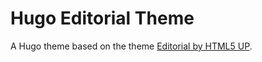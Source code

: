 # Hugo Editorial Theme

A Hugo theme based on the theme [Editorial by HTML5 UP](https://html5up.net/editorial).
